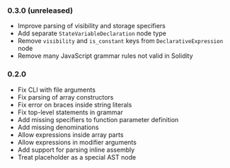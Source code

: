 ### 0.3.0 (unreleased)

 * Improve parsing of visibility and storage specifiers
 * Add separate `StateVariableDeclaration` node type
 * Remove `visibility` and `is_constant` keys from `DeclarativeExpression` node
 * Remove many JavaScript grammar rules not valid in Solidity

### 0.2.0

 * Fix CLI with file arguments
 * Fix parsing of array constructors
 * Fix error on braces inside string literals
 * Fix top-level statements in grammar
 * Add missing specifiers to function parameter definition
 * Add missing denominations
 * Allow expressions inside array parts
 * Allow expressions in modifier arguments
 * Add support for parsing inline assembly
 * Treat placeholder as a special AST node
